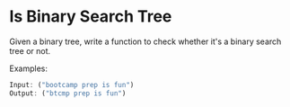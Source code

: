 # Is Binary Search Tree

Given a binary tree, write a function to check whether it's a binary search tree or not.   

Examples:

```js
Input: ("bootcamp prep is fun")
Output: ("btcmp prep is fun")
```